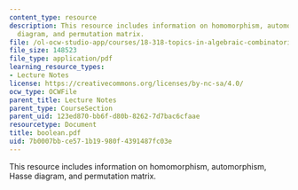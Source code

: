 ```yaml
---
content_type: resource
description: This resource includes information on homomorphism, automorphism, Hasse
  diagram, and permutation matrix.
file: /ol-ocw-studio-app/courses/18-318-topics-in-algebraic-combinatorics-spring-2006/7b0007bbce571b19980f4391487fc03e_boolean.pdf
file_size: 148523
file_type: application/pdf
learning_resource_types:
- Lecture Notes
license: https://creativecommons.org/licenses/by-nc-sa/4.0/
ocw_type: OCWFile
parent_title: Lecture Notes
parent_type: CourseSection
parent_uid: 123ed870-bb6f-d80b-8262-7d7bac6cfaae
resourcetype: Document
title: boolean.pdf
uid: 7b0007bb-ce57-1b19-980f-4391487fc03e
---
```

This resource includes information on homomorphism, automorphism, Hasse diagram, and permutation matrix.